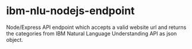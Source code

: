 # ibm-nlu-nodejs-endpoint
Node/Express API endpoint which accepts a valid website url and returns the categories from IBM Natural Language Understanding API as json object. 
